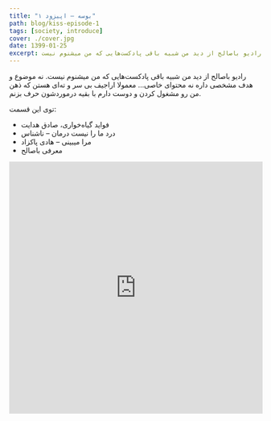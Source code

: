 ```yaml
---
title: "بوسه – اپیزود ۱"
path: blog/kiss-episode-1
tags: [society, introduce]
cover: ./cover.jpg
date: 1399-01-25
excerpt: رادیو باصالح از دید من شبیه باقی پادکست‌هایی که من میشنوم نیست
---
```


رادیو باصالح از دید من شبیه باقی پادکست‌هایی که من میشنوم نیست. نه موضوع و هدف مشخصی داره نه محتوای خاصی… معمولا اراجیف بی سر و ته‌ای هستن که ذهن من رو مشغول کردن و دوست دارم با بقیه درموردشون حرف بزنم.

توی این قسمت:

-   فواید گیاه‌خواری، صادق هدایت
-   درد ما را نیست درمان – ناشناس
-   مرا میبینی – هادی پاکزاد
-   معرفی باصالح

<iframe src="https://castbox.fm/app/castbox/player/id2195745/id176302183?v=8.22.11&autoplay=0" frameborder="0" width="100%" height="500"></iframe>
